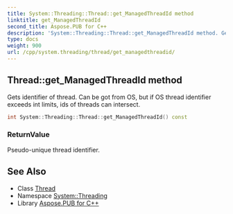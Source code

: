 ```yaml
---
title: System::Threading::Thread::get_ManagedThreadId method
linktitle: get_ManagedThreadId
second_title: Aspose.PUB for C++
description: 'System::Threading::Thread::get_ManagedThreadId method. Gets identifier of thread. Can be got from OS, but if OS thread identifier exceeds int limits, ids of threads can intersect in C++.'
type: docs
weight: 900
url: /cpp/system.threading/thread/get_managedthreadid/
---
```

## Thread::get_ManagedThreadId method


Gets identifier of thread. Can be got from OS, but if OS thread identifier exceeds int limits, ids of threads can intersect.

```cpp
int System::Threading::Thread::get_ManagedThreadId() const
```


### ReturnValue

Pseudo-unique thread identifier.

## See Also

* Class [Thread](../)
* Namespace [System::Threading](../../)
* Library [Aspose.PUB for C++](../../../)
